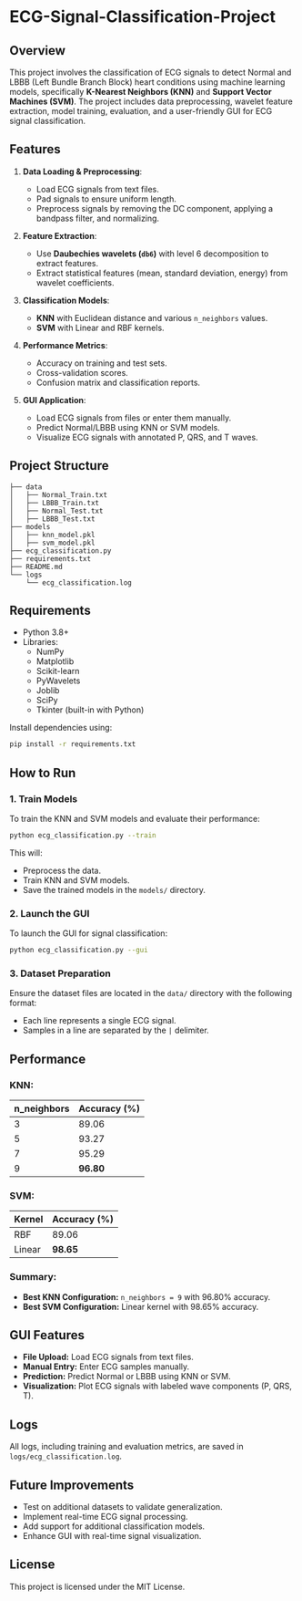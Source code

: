 # ECG-Signal-Classification-Project

## Overview
This project involves the classification of ECG signals to detect Normal and LBBB (Left Bundle Branch Block) heart conditions using machine learning models, specifically **K-Nearest Neighbors (KNN)** and **Support Vector Machines (SVM)**. The project includes data preprocessing, wavelet feature extraction, model training, evaluation, and a user-friendly GUI for ECG signal classification.

## Features
1. **Data Loading & Preprocessing**:
   - Load ECG signals from text files.
   - Pad signals to ensure uniform length.
   - Preprocess signals by removing the DC component, applying a bandpass filter, and normalizing.

2. **Feature Extraction**:
   - Use **Daubechies wavelets (`db6`)** with level 6 decomposition to extract features.
   - Extract statistical features (mean, standard deviation, energy) from wavelet coefficients.

3. **Classification Models**:
   - **KNN** with Euclidean distance and various `n_neighbors` values.
   - **SVM** with Linear and RBF kernels.

4. **Performance Metrics**:
   - Accuracy on training and test sets.
   - Cross-validation scores.
   - Confusion matrix and classification reports.

5. **GUI Application**:
   - Load ECG signals from files or enter them manually.
   - Predict Normal/LBBB using KNN or SVM models.
   - Visualize ECG signals with annotated P, QRS, and T waves.

## Project Structure
```plaintext
├── data
│   ├── Normal_Train.txt
│   ├── LBBB_Train.txt
│   ├── Normal_Test.txt
│   ├── LBBB_Test.txt
├── models
│   ├── knn_model.pkl
│   ├── svm_model.pkl
├── ecg_classification.py
├── requirements.txt
├── README.md
└── logs
    └── ecg_classification.log
```

## Requirements
- Python 3.8+
- Libraries:
  - NumPy
  - Matplotlib
  - Scikit-learn
  - PyWavelets
  - Joblib
  - SciPy
  - Tkinter (built-in with Python)

Install dependencies using:
```bash
pip install -r requirements.txt
```

## How to Run
### 1. Train Models
To train the KNN and SVM models and evaluate their performance:
```bash
python ecg_classification.py --train
```
This will:
- Preprocess the data.
- Train KNN and SVM models.
- Save the trained models in the `models/` directory.

### 2. Launch the GUI
To launch the GUI for signal classification:
```bash
python ecg_classification.py --gui
```

### 3. Dataset Preparation
Ensure the dataset files are located in the `data/` directory with the following format:
- Each line represents a single ECG signal.
- Samples in a line are separated by the `|` delimiter.

## Performance
### **KNN**:
| n_neighbors | Accuracy (%) |
|-------------|--------------|
| 3           | 89.06        |
| 5           | 93.27        |
| 7           | 95.29        |
| 9           | **96.80**    |

### **SVM**:
| Kernel  | Accuracy (%) |
|---------|--------------|
| RBF     | 89.06        |
| Linear  | **98.65**    |

### Summary:
- **Best KNN Configuration:** `n_neighbors = 9` with 96.80% accuracy.
- **Best SVM Configuration:** Linear kernel with 98.65% accuracy.

## GUI Features
- **File Upload:** Load ECG signals from text files.
- **Manual Entry:** Enter ECG samples manually.
- **Prediction:** Predict Normal or LBBB using KNN or SVM.
- **Visualization:** Plot ECG signals with labeled wave components (P, QRS, T).

## Logs
All logs, including training and evaluation metrics, are saved in `logs/ecg_classification.log`.

## Future Improvements
- Test on additional datasets to validate generalization.
- Implement real-time ECG signal processing.
- Add support for additional classification models.
- Enhance GUI with real-time signal visualization.

## License
This project is licensed under the MIT License.
